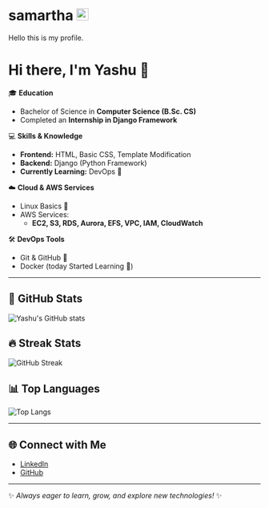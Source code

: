 # samartha <img width="24" height="24" alt="image" src="https://github.com/user-attachments/assets/4165c8f6-d676-4ca8-a7a3-a325f6a3c9c9" />

Hello this is my profile. 
# Hi there, I'm Yashu 👋

🎓 **Education**  
- Bachelor of Science in **Computer Science (B.Sc. CS)**  
- Completed an **Internship in Django Framework**  

💻 **Skills & Knowledge**  
- **Frontend:** HTML, Basic CSS, Template Modification  
- **Backend:** Django (Python Framework)  
- **Currently Learning:** DevOps 🚀  

☁️ **Cloud & AWS Services**  
- Linux Basics 🐧  
- AWS Services:
  - **EC2, S3, RDS, Aurora, EFS, VPC, IAM, CloudWatch**  

🛠️ **DevOps Tools**  
- Git & GitHub 🔧  
- Docker (today Started Learning 🐳)  

---

## 🌟 GitHub Stats
![Yashu's GitHub stats](https://github-readme-stats.vercel.app/api?username=sam-lasure2004&show_icons=true&theme=radical)


## 🔥 Streak Stats
![GitHub Streak](https://streak-stats.demolab.com?user=sam-lasure2004&theme=radical&hide_border=false)


## 📊 Top Languages
![Top Langs](https://github-readme-stats.vercel.app/api/top-langs/?username=sam-lasure2004&layout=compact&theme=tokyonight)


---

## 🌐 Connect with Me
- [LinkedIn](https://www.linkedin.com)  
- [GitHub](https://github.com/your-username)

---
✨ *Always eager to learn, grow, and explore new technologies!* ✨

